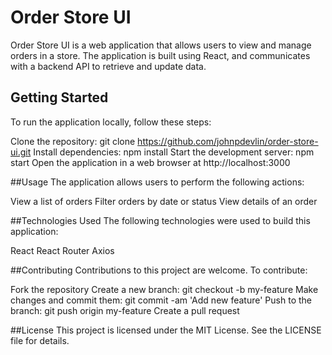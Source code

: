 # Order Store UI

Order Store UI is a web application that allows users to view and manage orders in a store. The application is built using React, and communicates with a backend API to retrieve and update data.

## Getting Started

To run the application locally, follow these steps:

Clone the repository: git clone https://github.com/johnpdevlin/order-store-ui.git
Install dependencies: npm install
Start the development server: npm start
Open the application in a web browser at http://localhost:3000

##Usage
The application allows users to perform the following actions:

View a list of orders
Filter orders by date or status
View details of an order

##Technologies Used
The following technologies were used to build this application:

React
React Router
Axios

##Contributing
Contributions to this project are welcome. To contribute:

Fork the repository
Create a new branch: git checkout -b my-feature
Make changes and commit them: git commit -am 'Add new feature'
Push to the branch: git push origin my-feature
Create a pull request

##License
This project is licensed under the MIT License. See the LICENSE file for details.
